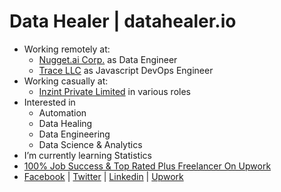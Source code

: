 # Data Healer | datahealer.io
- Working remotely at:
  - [Nugget.ai Corp.](https://nugget.ai) as Data Engineer
  - [Trace LLC](https://tracevt.com) as Javascript DevOps Engineer
- Working casually at:
  - [Inzint Private Limited](https://inzint.com) in various roles
- Interested in
  - Automation
  - Data Healing
  - Data Engineering
  - Data Science & Analytics
- I’m currently learning Statistics
- [100% Job Success & Top Rated Plus Freelancer On Upwork](https://www.upwork.com/fl/vikaskumarthakur)
- [Facebook](https://www.facebook.com/inzint) | [Twitter](https://twitter.com/inzint) | [Linkedin](https://www.linkedin.com/company/inzint) | [Upwork](http://upwork.com/ag/inzint)

